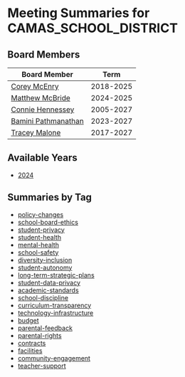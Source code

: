 # Meeting Summaries for CAMAS_SCHOOL_DISTRICT

## Board Members

| Board Member       | Term           |
|--------------------|----------------|
| [Corey McEnry](board_member_23.md) | 2018-2025 |
| [Matthew McBride](board_member_24.md) | 2024-2025 |
| [Connie Hennessey](board_member_25.md) | 2005-2027 |
| [Bamini Pathmanathan](board_member_26.md) | 2023-2027 |
| [Tracey Malone](board_member_27.md) | 2017-2027 |

## Available Years
- [2024](school_board_17_year_2024.md)

## Summaries by Tag
- [policy-changes](school_board_17_tag_policy-changes.md)
- [school-board-ethics](school_board_17_tag_school-board-ethics.md)
- [student-privacy](school_board_17_tag_student-privacy.md)
- [student-health](school_board_17_tag_student-health.md)
- [mental-health](school_board_17_tag_mental-health.md)
- [school-safety](school_board_17_tag_school-safety.md)
- [diversity-inclusion](school_board_17_tag_diversity-inclusion.md)
- [student-autonomy](school_board_17_tag_student-autonomy.md)
- [long-term-strategic-plans](school_board_17_tag_long-term-strategic-plans.md)
- [student-data-privacy](school_board_17_tag_student-data-privacy.md)
- [academic-standards](school_board_17_tag_academic-standards.md)
- [school-discipline](school_board_17_tag_school-discipline.md)
- [curriculum-transparency](school_board_17_tag_curriculum-transparency.md)
- [technology-infrastructure](school_board_17_tag_technology-infrastructure.md)
- [budget](school_board_17_tag_budget.md)
- [parental-feedback](school_board_17_tag_parental-feedback.md)
- [parental-rights](school_board_17_tag_parental-rights.md)
- [contracts](school_board_17_tag_contracts.md)
- [facilities](school_board_17_tag_facilities.md)
- [community-engagement](school_board_17_tag_community-engagement.md)
- [teacher-support](school_board_17_tag_teacher-support.md)
